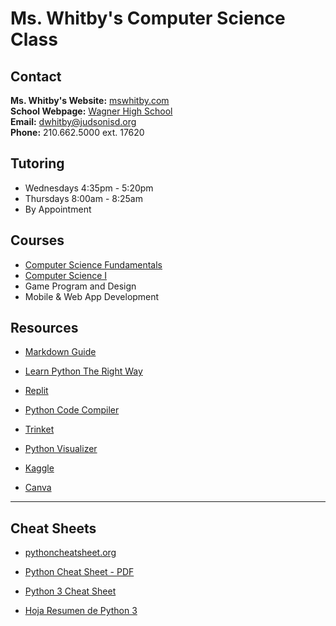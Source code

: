 # Ms. Whitby's Computer Science Class

## Contact
**Ms. Whitby's Website:** [mswhitby.com](https://mswhitby.com)<br>
**School Webpage:** [Wagner High School](https://judsonisd.org/domain/6785)<br>
**Email:** <dwhitby@judsonisd.org><br>
**Phone:** 210.662.5000 ext. 17620<br>

## Tutoring
- Wednesdays 4:35pm - 5:20pm
- Thursdays 8:00am - 8:25am
- By Appointment

## Courses
- [Computer Science Fundamentals](https://github.com/mswhitby/classroom/blob/main/_docs/courses/csf.md)
- [Computer Science I](https://github.com/mswhitby/classroom/blob/main/_docs/courses/cs1.md)
- Game Program and Design
- Mobile & Web App Development

## Resources
- [Markdown Guide](https://www.markdownguide.org/)

- [Learn Python The Right Way](https://learnpythontherightway.com/#read)

- [Replit](https://replit.com/team/whs-tbirds)

- [Python Code Compiler](https://www.onlinegdb.com/)

- [Trinket](https://trinket.io/library/trinkets/create?lang=python3)

- [Python Visualizer](https://pythontutor.com/visualize.html#mode=edit)

- [Kaggle](https://www.kaggle.com/)

- [Canva](https://www.canva.com/brand/join?token=iPrenhf0dFJZAWE5VFeLBg&brandingVariant=edu&referrer=team-invite)

---

## Cheat Sheets

- [pythoncheatsheet.org](https://www.pythoncheatsheet.org/)

- [Python Cheat Sheet - PDF](https://websitesetup.org/wp-content/uploads/2021/04/Python-cheat-sheet-April-2021.pdf)

- [Python 3 Cheat Sheet](https://perso.limsi.fr/pointal/_media/python:cours:mementopython3-english.pdf)

- [Hoja Resumen de Python 3](https://perso.limsi.fr/pointal/_media/python:cours:mementopython3-espanol.pdf)
